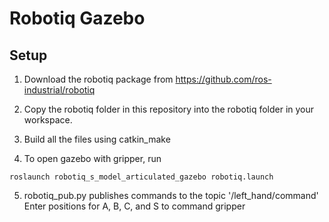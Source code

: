 # Robotiq Gazebo

## Setup

1. Download the robotiq package from https://github.com/ros-industrial/robotiq

2. Copy the robotiq folder in this repository into the robotiq folder in your workspace.

3. Build all the files using catkin_make



4. To open gazebo with gripper, run

```
roslaunch robotiq_s_model_articulated_gazebo robotiq.launch
```

5. robotiq_pub.py publishes commands to the topic '/left_hand/command'
Enter positions for A, B, C, and S to command gripper